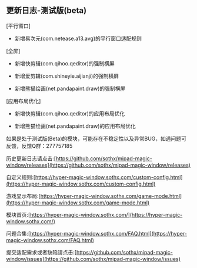 ## 更新日志-测试版(beta)

[平行窗口]

- 新增易次元(com.netease.a13.avg)的平行窗口适配规则

[全屏]

- 新增快剪辑(com.qihoo.qeditor)的强制横屏

- 新增爱剪辑(com.shineyie.aijianji)的强制横屏

- 新增熊猫绘画(net.pandapaint.draw)的强制横屏

[应用布局优化]

- 新增快剪辑(com.qihoo.qeditor)的应用布局优化

- 新增熊猫绘画(net.pandapaint.draw)的应用布局优化

如果是处于测试版(Beta)的模块，可能存在不稳定性以及异常BUG，如遇问题可反馈，反馈Q群：277757185

历史更新日志请点击:[https://github.com/sothx/mipad-magic-window/releases](https://github.com/sothx/mipad-magic-window/releases)

自定义规则:[https://hyper-magic-window.sothx.com/custom-config.html](https://hyper-magic-window.sothx.com/custom-config.html)

游戏显示布局:[https://hyper-magic-window.sothx.com/game-mode.html](https://hyper-magic-window.sothx.com/game-mode.html)

模块首页:[https://hyper-magic-window.sothx.com/](https://hyper-magic-window.sothx.com/)

问题合集:[https://hyper-magic-window.sothx.com/FAQ.html](https://hyper-magic-window.sothx.com/FAQ.html)

提交适配需求或者缺陷请点击:[https://github.com/sothx/mipad-magic-window/issues](https://github.com/sothx/mipad-magic-window/issues)
